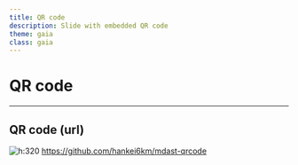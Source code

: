 ```yaml
---
title: QR code
description: Slide with embedded QR code
theme: gaia
class: gaia
---
```

<!--
_class:
  - lead
  - gaia
-->

# **QR** code

---

## QR code (url)

![h:320](qrcode:https://github.com/hankei6km/mdast-qrcode)
https://github.com/hankei6km/mdast-qrcode
